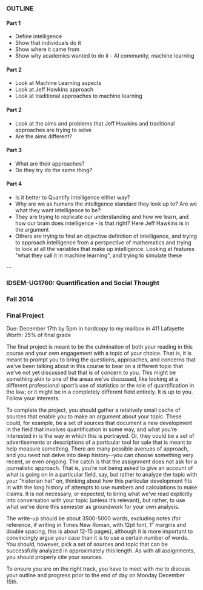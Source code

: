 ### OUTLINE 

#### Part 1

- Define intelligence
- Show that individuals do it
- Show where it came from
- Show why academics wanted to do it - AI community, machine learning

#### Part 2

- Look at Machine Learning aspects 
- Look at Jeff Hawkins approach
- Look at traditional approaches to machine learning

#### Part 2

- Look at the aims and problems that Jeff Hawkins and traditional approaches are trying to solve
- Are the aims different? 

#### Part 3

- What are their approaches?
- Do they try do the same thing?

#### Part 4

- Is it better to Quantify intelligence either way?
- Why are we as humans the intelligence standard they look up to? Are we what they want intelligence to be?
- They are trying to replicate our understanding and how we learn, and how our brain does intelligence - is that right? Here Jeff Hawkins is in the argument
- Others are trying to find an objective definition of intelligence, and trying to approach intelligence from a perspective of mathematics and trying to look at all the variables that make up intelligence.  Looking at features "what they call it in machine learning", and trying to simulate these

--

### IDSEM-UG1760: Quantification and Social Thought
### Fall 2014
### Final Project

Due: December 17th by 5pm in hardcopy to my mailbox in 411 Lafayette
Worth: 25% of final grade

The final project is meant to be the culmination of both your reading in this course and your own engagement with a topic of your choice. That is, it is meant to prompt you to bring the questions, approaches, and concerns that we’ve been talking about in this course to bear on a different topic that we’ve not yet discussed but that is of concern to you. This might be something akin to one of the areas we’ve discussed, like looking at a different professional sport’s use of statistics or the role of quantification in the law; or it might be in a completely different field entirely. It is up to you. Follow your interests.

To complete the project, you should gather a relatively small cache of sources that enable you to make an argument about your topic. These could, for example, be a set of sources that document a new development in the field that involves quantification in some way, and what you’re interested in is the way in which this is portrayed. Or, they could be a set of advertisements or descriptions of a particular tool for sale that is meant to help measure something. There are many possible avenues of approach, and you need not delve into deep history--you can choose something very recent, or even ongoing. The catch is that the assignment does not ask for a journalistic approach. That is, you’re not being asked to give an account of what is going on in a particular field, say, but rather to analyze the topic with your “historian hat” on, thinking about how this particular development fits in with the long history of attempts to use numbers and calculations to make claims. It is not necessary, or expected, to bring what we’ve read explicitly into conversation with your topic (unless it’s relevant), but rather, to use what we’ve done this semester as groundwork for your own analysis.

The write-up should be about 3500-5000 words, excluding notes (for reference, if writing in Times New Roman, with 12pt font, 1” margins and double spacing, this is about 12-15 pages), although it is more important to convincingly argue your case than it is to use a certain number of words. You should, however, pick a set of sources and topic that can be successfully analyzed in approximately this length. As with all assignments, you should properly cite your sources.

To ensure you are on the right track, you have to meet with me to discuss your outline and progress prior to the end of day on Monday December 15th.